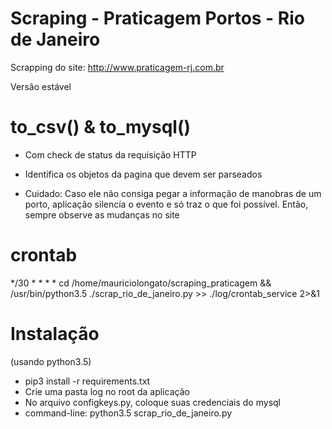 # Scraping - Praticagem Portos - Rio de Janeiro

Scrapping do site: http://www.praticagem-rj.com.br

Versão estável


# to_csv() & to_mysql()
 - Com check de status da requisição HTTP
 - Identifica os objetos da pagina que devem ser parseados

 - Cuidado: Caso ele não consiga pegar a informação de manobras de um porto, aplicação silencía o evento e só traz o que foi possível.
Então, sempre observe as mudanças no site

# crontab

*/30 * * * * cd /home/mauriciolongato/scraping_praticagem && /usr/bin/python3.5 ./scrap_rio_de_janeiro.py >> ./log/crontab_service 2>&1

# Instalação
(usando python3.5)

* pip3 install -r requirements.txt
* Crie uma pasta log no root da aplicação
* No arquivo configkeys.py, coloque suas credenciais do mysql
* command-line: python3.5 scrap_rio_de_janeiro.py
